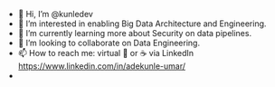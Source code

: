 - 👋 Hi, I’m @kunledev
- 👀 I’m interested in enabling Big Data Architecture and Engineering.
- 🌱 I’m currently learning more about Security on data pipelines.
- 💞️ I’m looking to collaborate on Data Engineering.
- 📫 How to reach me: virtual :tea: or :coffee: via LinkedIn https://www.linkedin.com/in/adekunle-umar/
- 

<!---
kunledev/kunledev is a ✨ special ✨ repository because its `README.md` (this file) appears on your GitHub profile.
You can click the Preview link to take a look at your changes.
--->
